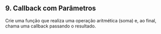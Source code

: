 ## 9. Callback com Parâmetros
Crie uma função que realiza uma operação aritmética (soma) e, ao final, chama uma callback passando o resultado.